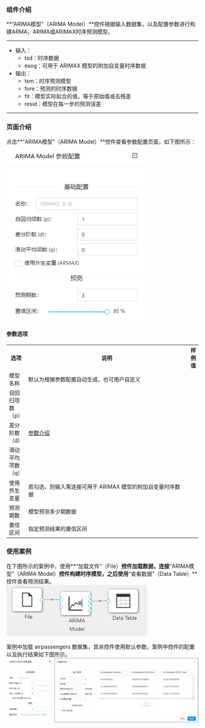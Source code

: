 ### 组件介绍
**“ARIMA模型”（ARIMA Model）**控件根据输入数据集，以及配置参数进行构建ARMA，ARIMA或ARIMAX时序预测模型。

<hr/>

- 输入：
  - tsd：时序数据
  - exog：可用于 ARIMAX 模型的附加自变量时序数据
- 输出：
  - tsm：时序预测模型
  - fore：预测的时序数据
  - fit：模型实际拟合的值，等于原始值减去残差
  - resid：模型在每一步的预测误差

<hr/>


### 页面介绍
点击**“ARIMA模型”（ARIMA Model）**控件查看参数配置页面，如下图所示：  
![param](/img/aistudio/time-series/arima-model/param.png)

#### 参数选项
<table>
  <tr>
    <th>选项</th>
    <th width="650">说明</th>
    <th>样例值</th>
  </tr>
  <tr>
      <td>模型名称</td> 
      <td>
      默认为根据参数配置自动生成，也可用户自定义
      </td> 
      <td></td>
  </tr>
  <tr>
      <td>自回归项数（p）</td> 
      <td rowspan="3">
      <a href="https://en.wikipedia.org/wiki/Autoregressive_integrated_moving_average">参数介绍</a>
      </td> 
      <td></td>
  </tr>
  <tr>
      <td>差分阶数（d）</td> 
      <td></td>
  </tr>
  <tr>
      <td>滑动平均项数（q）</td> 
      <td></td>
  </tr>
  <tr>
      <td>使用外生变量</td> 
      <td>
      若勾选，则输入需连接可用于 ARIMAX 模型的附加自变量时序数据
      </td> 
      <td></td>
  </tr>
  <tr>
      <td>预测期数</td> 
      <td>
      模型预测多少期数据
      </td> 
      <td></td>
  </tr>
  <tr>
      <td>置信区间</td> 
      <td>
      指定预测结果的置信区间
      </td> 
      <td></td>
  </tr>
</table>

### 使用案例
在下图所示的案例中，使用**“加载文件”（File）**控件加载数据，连接**“ARIMA模型”（ARIMA Model）**控件构建时序模型，之后使用**“查看数据”（Data Table）**控件查看预测结果。  
![workflow](/img/aistudio/time-series/arima-model/workflow.png)

案例中加载 airpassengers 数据集，其余控件使用默认参数，案例中控件的配置以及执行结果如下图所示。   
![workflow-result](/img/aistudio/time-series/arima-model/workflow-result.png)